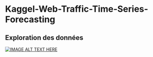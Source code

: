 # Kaggel-Web-Traffic-Time-Series-Forecasting


## Exploration des données

[![IMAGE ALT TEXT HERE](http://img.youtube.com/vi/NNH6PX-2euM/0.jpg)](http://www.youtube.com/watch?v=NNH6PX-2euM)

